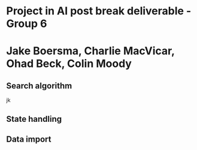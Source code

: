 # Project in AI post break deliverable - Group 6
<h1>Jake Boersma, Charlie MacVicar, Ohad Beck, Colin Moody</h1>
<h2>Search algorithm </h2>
jk
<h2>State handling</h2>
<h2>Data import</h2>
